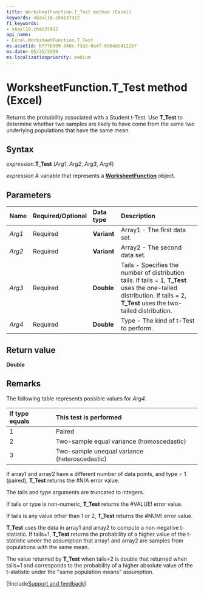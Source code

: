 ```yaml
---
title: WorksheetFunction.T_Test method (Excel)
keywords: vbaxl10.chm137412
f1_keywords:
- vbaxl10.chm137412
api_name:
- Excel.WorksheetFunction.T_Test
ms.assetid: b777b999-348c-f3a5-0a4f-6964de4122b7
ms.date: 05/25/2019
ms.localizationpriority: medium
---
```



# WorksheetFunction.T_Test method (Excel)

Returns the probability associated with a Student t-Test. Use **T_Test** to determine whether two samples are likely to have come from the same two underlying populations that have the same mean.


## Syntax

_expression_.**T_Test** (_Arg1_, _Arg2_, _Arg3_, _Arg4_)

_expression_ A variable that represents a **[WorksheetFunction](Excel.WorksheetFunction.md)** object.


## Parameters

|Name|Required/Optional|Data type|Description|
|:-----|:-----|:-----|:-----|
| _Arg1_|Required| **Variant**|Array1 - The first data set.|
| _Arg2_|Required| **Variant**|Array2 - The second data set.|
| _Arg3_|Required| **Double**|Tails - Specifies the number of distribution tails. If tails = 1, **T_Test** uses the one-tailed distribution. If tails = 2, **T_Test** uses the two-tailed distribution.|
| _Arg4_|Required| **Double**|Type - The kind of t-Test to perform.|

## Return value

**Double**


## Remarks

The following table represents possible values for _Arg4_.

|If type equals|This test is performed|
|:-----|:-----|
|1|Paired|
|2|Two-sample equal variance (homoscedastic)|
|3|Two-sample unequal variance (heteroscedastic)|

If array1 and array2 have a different number of data points, and type = 1 (paired), **T_Test** returns the #N/A error value.
    
The tails and type arguments are truncated to integers.
    
If tails or type is non-numeric, **T_Test** returns the #VALUE! error value.
    
If tails is any value other than 1 or 2, **T_Test** returns the #NUM! error value.
    
**T_Test** uses the data in array1 and array2 to compute a non-negative t-statistic. If tails=1, **T_Test** returns the probability of a higher value of the t-statistic under the assumption that array1 and array2 are samples from populations with the same mean. 

The value returned by **T_Test** when tails=2 is double that returned when tails=1 and corresponds to the probability of a higher absolute value of the t-statistic under the "same population means" assumption.
    


[!include[Support and feedback](~/includes/feedback-boilerplate.md)]